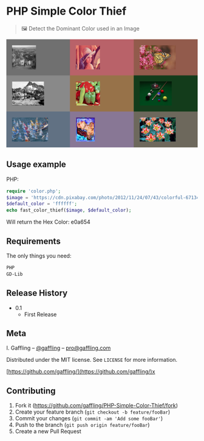 # PHP Simple Color Thief

> 🖼 Detect the Dominant Color used in an Image

![EXAMPLE](header.png)


## Usage example

PHP:

```php
require 'color.php';
$image = 'https://cdn.pixabay.com/photo/2012/11/24/07/43/colorful-67134_960_720.jpg'
$default_color = 'ffffff';
echo fast_color_thief($image, $default_color);
```

Will return the Hex Color: e0a654


## Requirements

The only things you need:

```sh
PHP
GD-Lib
```


## Release History

  * 0.1
    * First Release


## Meta

I. Gaffling – [@gaffling](https://twitter.com/gaffling) – pro@gaffling.com

Distributed under the MIT license. See ``LICENSE`` for more information.

[https://github.com/gaffling/](https://github.com/gaffling/)x


## Contributing

1. Fork it (<https://github.com/gaffling/PHP-Simple-Color-Thief/fork>)
2. Create your feature branch (`git checkout -b feature/fooBar`)
3. Commit your changes (`git commit -am 'Add some fooBar'`)
4. Push to the branch (`git push origin feature/fooBar`)
5. Create a new Pull Request
